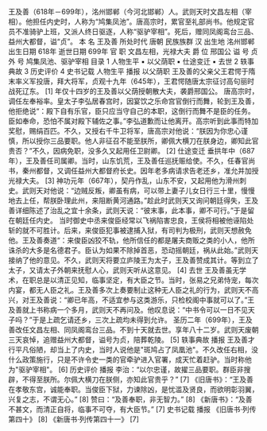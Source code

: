 王及善（618年－699年），洺州邯郸（今河北邯郸）人。武则天时文昌左相（宰相）。他担任内史时，人称为“鸠集凤池”。唐高宗时，累官至礼部尚书。他规定官员不准骑驴上班，又派人终日驱逐，人称“驱驴宰相”。死后，赠同凤阁鸾台三品、益州大都督，谥“贞”。
本    名 王及善 所处时代 唐朝 民族族群 汉 出生地 洺州邯郸 出生日期 618年 逝世日期 699年 官    职 文昌左相，光禄大夫 爵    位 邢国公 谥    号 贞 外    号 鸠集凤池、驱驴宰相
目录
1 人物生平
▪ 以父荫职
▪ 仕途变迁
▪ 去世
2 轶事典故
3 历史评价
4 史书记载
人物生平 播报
以父荫职
王及善的父亲父王君愕于隋末率义军投唐，拜大将军，贞观十九年（645年），王君愕随唐太宗征讨高句丽时战死辽东。 [1]  年仅十四岁的王及善以父荫授朝散大夫，袭爵邢国公。
唐高宗时，调任左奉裕率。皇太子李弘居春宫时，因宴饮之乐命宫官倒行而舞，轮到王及善，他拒绝说“：殿下自有乐官，臣只应当守自己的本职，这倒行而舞不是臣的任务。臣如奉命，恐怕不属对殿下辅佐之事。”李弘道歉而让他离开。高宗听到此事而特加奖慰，赐绢百匹。不久，又授右千牛卫将军，唐高宗对他说：“朕因为你忠心谨慎，所以授你三品要职。他人非征召不能至朕所，卿佩大横刀在朕身边，卿知此官贵否？”不久，因病免职，没多久又起用任卫尉卿。 [2] 
仕途变迁
垂拱年中（687年），王及善任司属卿。当时，山东饥荒，王及善任巡抚赈给使。不久，任春官尚书，秦州都督，又调任益州大都督府长史。因年老多病请求告老还乡，准允并加授光禄大夫。 [3] 
神功元年（667年），契丹作乱，山东不安，又起用他为滑州刺史。武则天对他说：“边贼反叛，卿虽有病，可以带上妻子儿女日行三十里，慢慢地去上任，帮朕卧理此州，来阻断黄河通路。”趁此时武则天又询问朝廷得失，王及善详细陈述了治乱之宜十余条，武则天说：“彼末事，此本事，卿不可行。”于是留在朝廷任内史。
当时御史中丞来俊臣经常以飞祸陷害忠良，王侯将相被他诬陷处斩的就不可胜计。后来，来俊臣犯事被逮捕入狱，有司判为极刑，武则天想赦免他。王及善奏道“：来俊臣凶狡不轨，他所信任的都是屠夫商贩之类的小人，他所诛杀的大多是名德君子。臣认为如果不除掉首恶，恐动摇朝廷，祸从此始。”武则天接纳了他的意见。不久，武则天将要立庐陵王为太子，王及善赞成其计。等到立了太子，又请太子外朝来抚慰人心，武则天听从这意见。 [4] 
去世
王及善虽无学术，在职总是以清正见知，临事坚定，有大臣之节。当时，张易之兄弟恃宠，每次内宴，都无人臣之礼。王及善多次上奏要制止这种无人臣之礼的行为，武则天不高兴，对王及善说：“卿已年高，不适宜参与这类游乐，只检校阁中事就可以了。”王及善就上书称病一个多月，武则天不再问及。他叹息说：“中书令可以一日不见天子吗？”于是上疏乞请还乡，三次上疏均未得到允许。
圣历二年（699年），王及善改任文昌左相、同凤阁鸾台三品。不到十天就去世。享年八十二岁。武则天废朝三天哀悼，追赠益州大都督，谥号为贞，陪葬乾陵。 [5] 
轶事典故 播报
王及善才行平凡俗陋，却当上了内史，当时人说他是"斑鸠占了凤凰池"。不久改任右相，没什么政策施行，只是不许令史一类的官牵驴进入官署，成天忙着赶驴。当时称他为"驱驴宰相"。 [6] 
历史评价 播报
李治：“以尔忠谨，故擢三品要职。群臣非搜辟，不得至朕所。尔佩大横刀在朕侧，亦知此官贵乎？” [7] 
《旧唐书》：“王及善在孝敬东宫，诚能奉职。当俊臣下狱，力谏除凶，是忧滥及贤良，而欲明彰羽翼，兴复之志，不谓无心。” [8]  赞曰：“及善奉职，非无智力。” [8] 
《新唐书》：“及善不甚文，而清正自将，临事不可夺，有大臣节。” [7] 
史书记载 播报
《旧唐书·列传第四十》 [8] 
《新唐书·列传第四十一》 [7] 